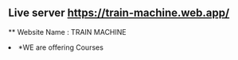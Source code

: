 ## Live server https://train-machine.web.app/
** Website Name :   TRAIN MACHINE

<li>*WE are offering Courses
